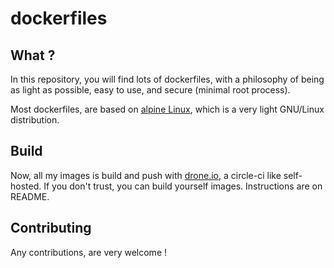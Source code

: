 # dockerfiles

## What ?
In this repository, you will find lots of dockerfiles, with a philosophy of being as light as possible, easy to use, and secure (minimal root process).

Most dockerfiles, are based on [alpine Linux](http://alpinelinux.org/), which is a very light GNU/Linux distribution.

## Build
Now, all my images is build and push with [drone.io](https://github.com/drone/drone), a circle-ci like self-hosted.
If you don't trust, you can build yourself images. Instructions are on README.

## Contributing
Any contributions, are very welcome !
